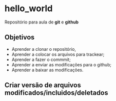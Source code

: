 # hello_world
Repositório para aula de **git** e **github**

## Objetivos

* Aprender a clonar o repositório,
* Aprender a colocar os arquivos para trackear;
* Aprender a fazer o commmit;
* Aprender a enviar as modificações para o github;
* Aprender a baixar as modificações.

## Criar versão de arquivos modificados/incluidos/deletados
